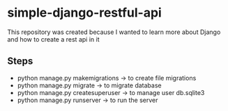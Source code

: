 # simple-django-restful-api
This repository was created because I wanted to learn more about Django and how to create a rest api in it

## Steps
- python manage.py makemigrations -> to create file migrations
- python manage.py migrate -> to migrate database
- python manage.py createsuperuser -> to manage user db.sqlite3
- python manage.py runserver -> to run the server
